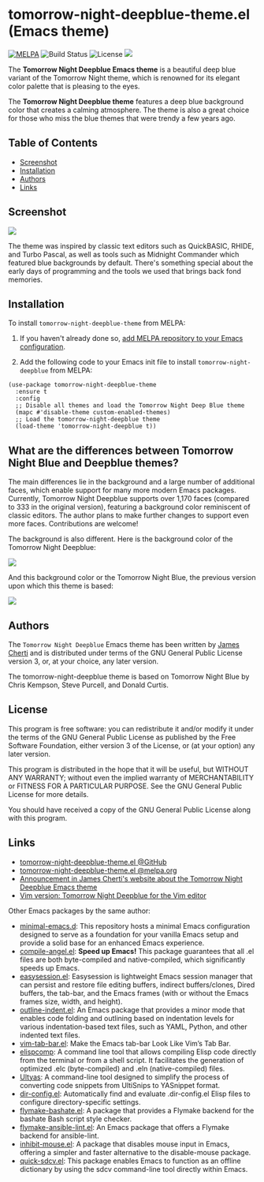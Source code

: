 # tomorrow-night-deepblue-theme.el (Emacs theme)
[![MELPA](https://melpa.org/packages/tomorrow-night-deepblue-theme-badge.svg)](https://melpa.org/#/tomorrow-night-deepblue-theme)
![Build Status](https://github.com/jamescherti/tomorrow-night-deepblue-theme.el/actions/workflows/ci.yml/badge.svg)
![License](https://img.shields.io/github/license/jamescherti/tomorrow-night-deepblue-theme.el)
![](https://raw.githubusercontent.com/jamescherti/tomorrow-night-deepblue-theme.el/main/.images/made-for-gnu-emacs.svg)

The **Tomorrow Night Deepblue Emacs theme** is a beautiful deep blue variant of the Tomorrow Night theme, which is renowned for its elegant color palette that is pleasing to the eyes.

The **Tomorrow Night Deepblue theme** features a deep blue background color that creates a calming atmosphere. The theme is also a great choice for those who miss the blue themes that were trendy a few years ago.

## Table of Contents

- [Screenshot](#screenshot)
- [Installation](#installation)
- [Authors](#authors)
- [Links](#links)

## Screenshot

![](https://raw.githubusercontent.com/jamescherti/tomorrow-night-deepblue-theme.el/master/.screenshot.png)

The theme was inspired by classic text editors such as QuickBASIC, RHIDE, and Turbo Pascal, as well as tools such as Midnight Commander which featured blue backgrounds by default. There's something special about the early days of programming and the tools we used that brings back fond memories.

## Installation

To install `tomorrow-night-deepblue-theme` from MELPA:

1. If you haven't already done so, [add MELPA repository to your Emacs configuration](https://melpa.org/#/getting-started).

2. Add the following code to your Emacs init file to install `tomorrow-night-deepblue` from MELPA:
``` emacs-lisp
(use-package tomorrow-night-deepblue-theme
  :ensure t
  :config
  ;; Disable all themes and load the Tomorrow Night Deep Blue theme
  (mapc #'disable-theme custom-enabled-themes)
  ;; Load the tomorrow-night-deepblue theme
  (load-theme 'tomorrow-night-deepblue t))
```

## What are the differences between Tomorrow Night Blue and Deepblue themes?

The main differences lie in the background and a large number of additional faces, which enable support for many more modern Emacs packages. Currently, Tomorrow Night Deepblue supports over 1,170 faces (compared to 333 in the original version), featuring a background color reminiscent of classic editors. The author plans to make further changes to support even more faces. Contributions are welcome!

The background is also different. Here is the background color of the Tomorrow Night Deepblue:

![](https://raw.githubusercontent.com/jamescherti/tomorrow-night-deepblue-theme.el/master/.background-tomorrow-night-deepblue.png)

And this background color or the Tomorrow Night Blue, the previous version upon which this theme is based:

![](https://raw.githubusercontent.com/jamescherti/tomorrow-night-deepblue-theme.el/master/.background-tomorrow-night-blue.png)

## Authors

The `Tomorrow Night Deepblue` Emacs theme has been written by [James Cherti](https://www.jamescherti.com/) and is distributed under terms of the GNU General Public License version 3, or, at your choice, any later version.

The tomorrow-night-deepblue theme is based on Tomorrow Night Blue by Chris Kempson, Steve Purcell, and Donald Curtis.

## License

This program is free software: you can redistribute it and/or modify it under the terms of the GNU General Public License as published by the Free Software Foundation, either version 3 of the License, or (at your option) any later version.

This program is distributed in the hope that it will be useful, but WITHOUT ANY WARRANTY; without even the implied warranty of MERCHANTABILITY or FITNESS FOR A PARTICULAR PURPOSE. See the GNU General Public License for more details.

You should have received a copy of the GNU General Public License along with this program.

## Links
- [tomorrow-night-deepblue-theme.el @GitHub](https://github.com/jamescherti/tomorrow-night-deepblue-theme.el)
- [tomorrow-night-deepblue-theme.el @melpa.org](https://melpa.org/#/tomorrow-night-deepblue-theme)
- [Announcement in James Cherti's website about the Tomorrow Night Deepblue Emacs theme](https://www.jamescherti.com/emacs-tomorrow-night-deepblue-theme-a-refreshing-color-scheme-with-a-deep-blue-background/)
- [Vim version: Tomorrow Night Deepblue for the Vim editor](https://www.jamescherti.com/vim-tomorrow-night-seablue-theme-color-scheme/)

Other Emacs packages by the same author:
- [minimal-emacs.d](https://github.com/jamescherti/minimal-emacs.d): This repository hosts a minimal Emacs configuration designed to serve as a foundation for your vanilla Emacs setup and provide a solid base for an enhanced Emacs experience.
- [compile-angel.el](https://github.com/jamescherti/compile-angel.el): **Speed up Emacs!** This package guarantees that all .el files are both byte-compiled and native-compiled, which significantly speeds up Emacs.
- [easysession.el](https://github.com/jamescherti/easysession.el): Easysession is lightweight Emacs session manager that can persist and restore file editing buffers, indirect buffers/clones, Dired buffers, the tab-bar, and the Emacs frames (with or without the Emacs frames size, width, and height).
- [outline-indent.el](https://github.com/jamescherti/outline-indent.el): An Emacs package that provides a minor mode that enables code folding and outlining based on indentation levels for various indentation-based text files, such as YAML, Python, and other indented text files.
- [vim-tab-bar.el](https://github.com/jamescherti/vim-tab-bar.el): Make the Emacs tab-bar Look Like Vim’s Tab Bar.
- [elispcomp](https://github.com/jamescherti/elispcomp): A command line tool that allows compiling Elisp code directly from the terminal or from a shell script. It facilitates the generation of optimized .elc (byte-compiled) and .eln (native-compiled) files.
- [Ultyas](https://github.com/jamescherti/ultyas/): A command-line tool designed to simplify the process of converting code snippets from UltiSnips to YASnippet format.
- [dir-config.el](https://github.com/jamescherti/dir-config.el): Automatically find and evaluate .dir-config.el Elisp files to configure directory-specific settings.
- [flymake-bashate.el](https://github.com/jamescherti/flymake-bashate.el): A package that provides a Flymake backend for the bashate Bash script style checker.
- [flymake-ansible-lint.el](https://github.com/jamescherti/flymake-ansible-lint.el): An Emacs package that offers a Flymake backend for ansible-lint.
- [inhibit-mouse.el](https://github.com/jamescherti/inhibit-mouse.el): A package that disables mouse input in Emacs, offering a simpler and faster alternative to the disable-mouse package.
- [quick-sdcv.el](https://github.com/jamescherti/quick-sdcv.el): This package enables Emacs to function as an offline dictionary by using the sdcv command-line tool directly within Emacs.
